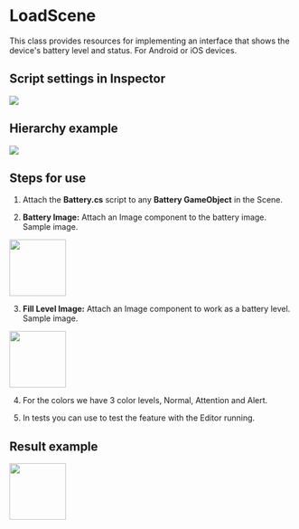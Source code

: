 # LoadScene
This class provides resources for implementing an interface that shows the device's battery level and status.
For Android or iOS devices.

## Script settings in Inspector
<img src="../master/Images/Example.png">

## Hierarchy example
<img src="../master/Images/Hierarchy.png">

## Steps for use
1. Attach the **Battery.cs** script to any **Battery GameObject** in the Scene.

2. **Battery Image:** Attach an Image component to the battery image. Sample image.
<img src="../master/Images/SampleBattery.png" width="100" height="100">

3. **Fill Level Image:** Attach an Image component to work as a battery level. Sample image.
<img src="../master/Images/SampleFill.png" width="100" height="100">

4. For the colors we have 3 color levels, Normal, Attention and Alert.

5. In tests you can use to test the feature with the Editor running.

## Result example

<img src="../master/Images/BatteryResult.png" width="100">
